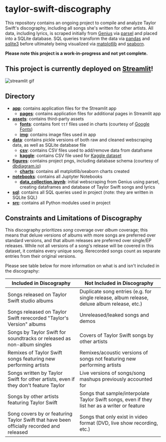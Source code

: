 # taylor-swift-discography
This repository contains an ongoing project to compile and analyze Taylor Swift's discography, including all songs she's written for other artists. All data, including lyrics, is scraped initially from [Genius](https://genius.com/) via [parsel](https://parsel.readthedocs.io/) and placed into a SQLite database. SQL queries transform the data via [pandas](https://pandas.pydata.org/) and [sqlite3](https://docs.python.org/3/library/sqlite3.html) before ultimately being visualized via [matplotlib](https://matplotlib.org/) and [seaborn](http://seaborn.pydata.org/index.html).

**Please note this project is a work-in-progress and not yet complete.**

## This project is currently deployed on [Streamlit](https://taylor-swift-discography.streamlit.app/)!

![streamlit gif](./figures/streamlit_demo.gif)

## Directory
* **[app](./app)**: contains application files for the Streamlit app
  * **[pages](./app/pages)**: contains application files for additional pages in Streamlit app
* **[assets](./assets)**: contains third-party assets
  * **[fonts](./assets/fonts)**: contains font `ttf` files used in charts (courtesy of [Google Fonts](https://fonts.google.com/))
  * **[img](./assets/img)**: contains image files used in app
* **[data](./data)**: contains pickle versions of both raw and cleaned webscraping data, as well as SQLite database file
  * **[csv](./data/csv)**: contains CSV files used to add/remove data from dataframe
  * **[kaggle](./data/kaggle)**: contains CSV file used for [Kaggle dataset](https://www.kaggle.com/datasets/madroscla/taylor-swift-released-song-discography-genius)
* **[figures](./figures)**: contains project pngs, including database schema (courtesy of [dbdiagram.io](https://dbdiagram.io))
  * **[charts](./figures/charts)**: contains all matplotlib/seaborn charts created
* **[notebooks](./notebooks)**: contains all Juptyter Notebooks
  * **[data_collection.ipynb](./notebooks/data_collection.ipynb)**: initial webscraping from Genius using parsel, creating dataframes and database of Taylor Swift songs and lyrics
* **[sql](./sql)**: contains all SQL queries used in project (note: they are written in SQLite SQL)
* **[src](./src)**: contains all Python modules used in project 

## Constraints and Limitations of Discography
This discography prioritizes *song* coverage over *album* coverage; this means that deluxe versions of albums with more songs are preferred over standard versions, and that album releases are preferred over single/EP releases. While not all versions of a song's release will be covered in this dataset, it contains every unique song. Rerecorded songs count as separate entries from their original versions.

Please see table below for more information on what is and isn't included in the discography:

| Included in Discography | Not Included in Discography |
| -- | -- |
| Songs released on Taylor Swift studio albums  | Duplicate song entries (e.g. for single release, album release, deluxe album release, etc.) |
| Songs released on Taylor Swift rerecorded "Taylor's Version" albums | Unreleased/leaked songs and demos |
| Songs by Taylor Swift for soundtracks or released as non-album singles | Covers of Taylor Swift songs by other artists |
| Remixes of Taylor Swift songs featuring new performing artists | Remixes/acoustic versions of songs not featuring new performing artists|
| Songs written by Taylor Swift for other artists, even if they don't feature Taylor | Live versions of songs/song mashups previously accounted for |
| Songs by other artists featuring Taylor Swift | Songs that sample/interpolate Taylor Swift songs, even if they list her as a writer or feature |
| Song covers by or featuring Taylor Swift that have been officially recorded and released | Songs that only exist in video format (DVD, live show recording, etc.) |
